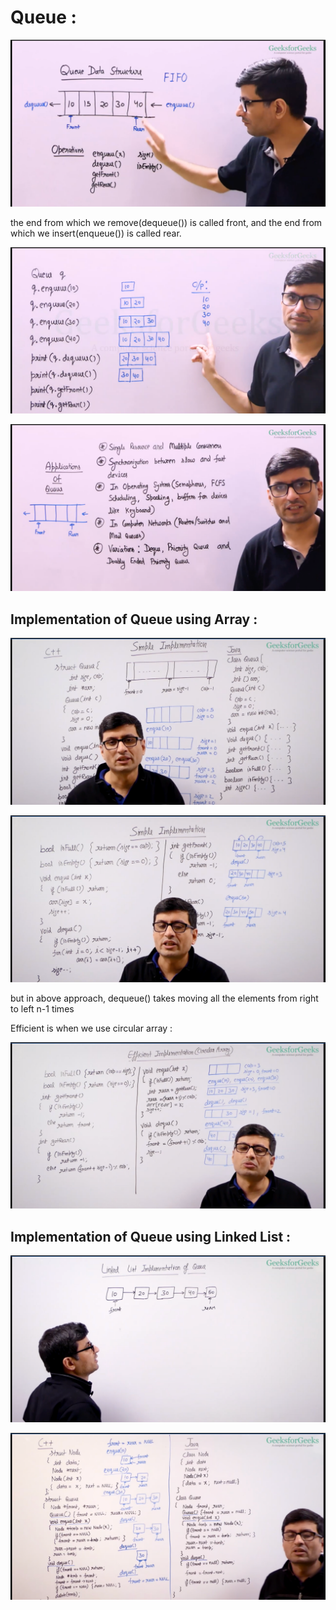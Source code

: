 # Queue : 

![img.png](img.png)

the end from which we remove(dequeue()) is called front, and the end from which we insert(enqueue()) is called rear.

![img_1.png](img_1.png)

![img_2.png](img_2.png)

## **Implementation of Queue using Array :** 

![img_3.png](img_3.png)

![img_4.png](img_4.png)

but in above approach, dequeue() takes moving all the elements from right to left n-1 times

Efficient is when we use circular array :

![img_5.png](img_5.png)


## **Implementation of Queue using Linked List :** 

![img_6.png](img_6.png)

![img_7.png](img_7.png)

